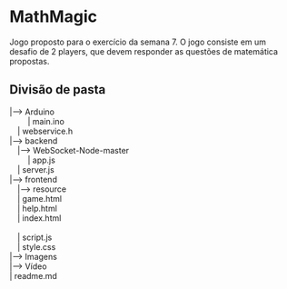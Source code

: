 # MathMagic
Jogo proposto para o exercício da semana 7. O jogo consiste em um desafio de 2 players, que devem responder as questões de matemática propostas.


## Divisão de pasta
|--> Arduino <br>
    &emsp;| main.ino<br>
    &emsp;| webservice.h<br>
|--> backend<br>
    &emsp;|--> WebSocket-Node-master<br>
    &emsp;| app.js<br>
    &emsp;| server.js<br>
|--> frontend<br>
  &emsp;|--> resource<br>
  &emsp;| game.html<br>
  &emsp;| help.html<br>
  &emsp;| index.html<br>  
  &emsp;| script.js<br>
  &emsp;| style.css<br>
|--> Imagens<br>
|--> Vídeo<br>
| readme.md<br>
